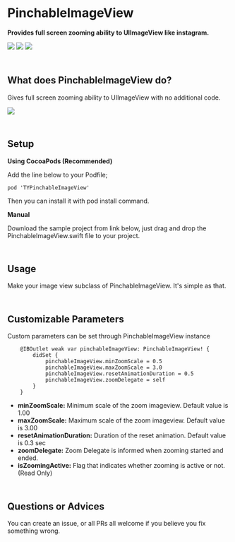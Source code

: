 # PinchableImageView

**Provides full screen zooming ability to UIImageView like instagram.**

![](https://img.shields.io/badge/version-0.0.3-blue.svg)
![](https://img.shields.io/badge/platform-ios-lightgrey.svg)
![](https://img.shields.io/badge/Owner-trendyol.com-yellowgreen.svg)

## <br/>What does PinchableImageView do?
Gives full screen zooming ability to UIImageView with no additional code.

![](https://media.giphy.com/media/MarT2MCjgFAi86tJ3A/giphy.gif)

## <br/>Setup

**Using CocoaPods (Recommended)**

Add the line below to your Podfile;

```
pod 'TYPinchableImageView'
```

Then you can install it with pod install command.

**Manual**

Download the sample project from link below, just drag and drop the PinchableImageView.swift file to your project.

## <br/>Usage
Make your image view subclass of PinchableImageView. It's simple as that.

## <br/>Customizable Parameters
Custom parameters can be set through PinchableImageView instance

```
    @IBOutlet weak var pinchableImageView: PinchableImageView! {
        didSet {
            pinchableImageView.minZoomScale = 0.5
            pinchableImageView.maxZoomScale = 3.0
            pinchableImageView.resetAnimationDuration = 0.5
            pinchableImageView.zoomDelegate = self
        }
    }
```

* **minZoomScale:** Minimum scale of the zoom imageview. Default value is 1.00
* **maxZoomScale:** Maximum scale of the zoom imageview. Default value is 3.00
* **resetAnimationDuration:** Duration of the reset animation. Default value is 0.3 sec
* **zoomDelegate:** Zoom Delegate is informed when zooming started and ended.
* **isZoomingActive:** Flag that indicates whether zooming is active or not. (Read Only)

 ## <br/>Questions or Advices
You can create an issue, or all PRs all welcome if you believe you fix something wrong.